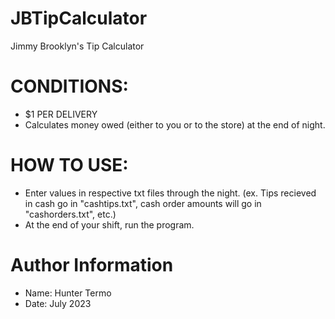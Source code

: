 # JBTipCalculator
Jimmy Brooklyn's Tip Calculator

# CONDITIONS:
- $1 PER DELIVERY
- Calculates money owed (either to you or to the store) at the end of night.

# HOW TO USE:
- Enter values in respective txt files through the night. (ex. Tips recieved in cash go in "cashtips.txt", cash order amounts will go in "cashorders.txt", etc.)
- At the end of your shift, run the program.

# Author Information
- Name: Hunter Termo
- Date: July 2023

